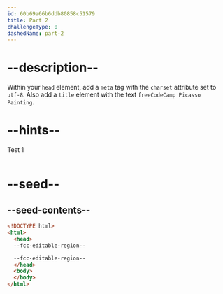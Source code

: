 ```yaml
---
id: 60b69a66b6ddb80858c51579
title: Part 2
challengeType: 0
dashedName: part-2
---
```


# --description--

Within your `head` element, add a `meta` tag with the `charset` attribute set to `utf-8`. Also add a `title` element with the text `freeCodeCamp Picasso Painting`.

# --hints--

Test 1

```js

```

# --seed--

## --seed-contents--

```html
<!DOCTYPE html>
<html>
  <head>
  --fcc-editable-region--

  --fcc-editable-region--
  </head>
  <body>
  </body>
</html>
```  

```css

```
